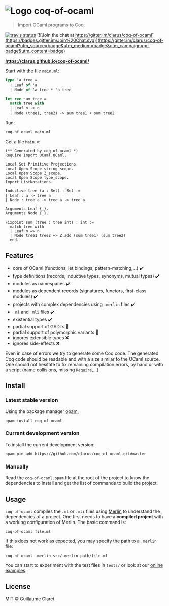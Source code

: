 # ![Logo](https://clarus.github.io/coq-of-ocaml/img/rooster-48.png) coq-of-ocaml
> Import OCaml programs to Coq.

[![travis status](https://img.shields.io/travis/clarus/coq-of-ocaml/master.svg?label=travis-ci)](https://travis-ci.org/clarus/coq-of-ocaml)
[![Join the chat at https://gitter.im/clarus/coq-of-ocaml](https://badges.gitter.im/Join%20Chat.svg)](https://gitter.im/clarus/coq-of-ocaml?utm_source=badge&utm_medium=badge&utm_campaign=pr-badge&utm_content=badge)

**https://clarus.github.io/coq-of-ocaml/**

Start with the file `main.ml`:
```ocaml
type 'a tree =
  | Leaf of 'a
  | Node of 'a tree * 'a tree

let rec sum tree =
  match tree with
  | Leaf n -> n
  | Node (tree1, tree2) -> sum tree1 + sum tree2
```

Run:
```
coq-of-ocaml main.ml
```

Get a file `Main.v`:
```coq
(** Generated by coq-of-ocaml *)
Require Import OCaml.OCaml.

Local Set Primitive Projections.
Local Open Scope string_scope.
Local Open Scope Z_scope.
Local Open Scope type_scope.
Import ListNotations.

Inductive tree (a : Set) : Set :=
| Leaf : a -> tree a
| Node : tree a -> tree a -> tree a.

Arguments Leaf {_}.
Arguments Node {_}.

Fixpoint sum (tree : tree int) : int :=
  match tree with
  | Leaf n => n
  | Node tree1 tree2 => Z.add (sum tree1) (sum tree2)
  end.
```

## Features
* core of OCaml (functions, let bindings, pattern-matching,...) ✔️
* type definitions (records, inductive types, synonyms, mutual types) ✔️
* modules as namespaces ✔️
* modules as dependent records (signatures, functors, first-class modules) ✔️
* projects with complex dependencies using `.merlin` files ✔️
* `.ml` and `.mli` files ✔️
* existential types ✔️
* partial support of GADTs 🌊
* partial support of polymorphic variants 🌊
* ignores extensible types ❌
* ignores side-effects ❌

Even in case of errors we try to generate some Coq code. The generated Coq code should be readable and with a size similar to the OCaml source. One should not hesitate to fix remaining compilation errors, by hand or with a script (name collisions, missing `Require`,...).

## Install
### Latest stable version
Using the package manager [opam](https://opam.ocaml.org/),
```
opam install coq-of-ocaml
```
### Current development version
To install the current development version:
```
opam pin add https://github.com/clarus/coq-of-ocaml.git#master
```

### Manually
Read the `coq-of-ocaml.opam` file at the root of the project to know the dependencies to install and get the list of commands to build the project.

## Usage
`coq-of-ocaml` compiles the `.ml` or `.mli` files using [Merlin](https://github.com/ocaml/merlin) to understand the dependencies of a project. One first needs to have a **compiled project** with a working configuration of Merlin. The basic command is:
```
coq-of-ocaml file.ml
```

If this does not work as expected, you may specify the path to a `.merlin` file:
```
coq-of-ocaml -merlin src/.merlin path/file.ml
```

You can start to experiment with the test files in `tests/` or look at our [online examples](https://clarus.github.io/coq-of-ocaml/examples/).

## License
MIT © Guillaume Claret.
